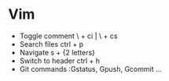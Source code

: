 # Vim

- Toggle comment    \ + ci | \ + cs
- Search files      ctrl + p
- Navigate          s + {2 letters}
- Switch to header  ctrl + h
- Git commands      :Gstatus, Gpush, Gcommit ...
